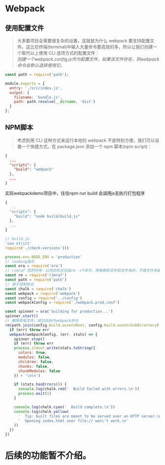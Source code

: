 # Webpack
## 使用配置文件
> 大多数项目会需要很复杂的设置，这就是为什么 webpack 要支持配置文件。这比在终端(terminal)中输入大量命令要高效的多，所以让我们创建一个取代以上使用 CLI 选项方式的配置文件：  
*创建一个webpack.config.js作为配置文件，如果该文件存在，则webpack命令会默认选择使用它。*
```js
const path = require('path');

module.exports = {
  entry: './src/index.js',
  output: {
    filename: 'bundle.js',
    path: path.resolve(__dirname, 'dist')
  }
};
```

## NPM脚本
> 考虑到用 CLI 这种方式来运行本地的 webpack 不是特别方便，我们可以设置一个快捷方式。在 package.json 添加一个 npm 脚本(npm script)：
```json
{
  ...
  "scripts": {
    "build": "webpack"
  },
  ...
}
```
实际webpackdemo项目中，往往npm run build 会调用js去执行打包程序
```js
{
  ...
  "scripts": {
    "build": "node build/build.js"
  },
  ...
}
```
```js
// build.js
'use strict'
require('./check-versions')()

process.env.NODE_ENV = 'production'
// loading指示
const ora = require('ora')
// rimraf 包的作用：以包的形式包装rm -rf命令，用来删除文件和文件夹的，不管文件夹是否为空，都可删除
const rm = require('rimraf')
const path = require('path')
// 用于控制样式
const chalk = require('chalk')
const webpack = require('webpack')
const config = require('../config')
const webpackConfig = require('./webpack.prod.conf')

const spinner = ora('building for production...')
spinner.start()
// 删除原有文件，成功后执行webpack命令
rm(path.join(config.build.assetsRoot, config.build.assetsSubDirectory), err => {
  if (err) throw err
  webpack(webpackConfig, (err, stats) => {
    spinner.stop()
    if (err) throw err
    process.stdout.write(stats.toString({
      colors: true,
      modules: false,
      children: false,
      chunks: false,
      chunkModules: false
    }) + '\n\n')

    if (stats.hasErrors()) {
      console.log(chalk.red('  Build failed with errors.\n'))
      process.exit(1)
    }

    console.log(chalk.cyan('  Build complete.\n'))
    console.log(chalk.yellow(
      '  Tip: built files are meant to be served over an HTTP server.\n' +
      '  Opening index.html over file:// won\'t work.\n'
    ))
  })
})

```

# 后续的功能暂不介绍。